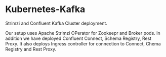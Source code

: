 # Kubernetes-Kafka
Strimzi and Confluent Kafka Cluster deployment.

Our setup uses Apache Strimzi OPerator for Zookeepr and Broker pods. 
In addition we have deployed Confluent Connect, Schema Registry, Rest Proxy.
It also deploys Ingress controller for connection to Connect, Chema Registry and Rest Proxy.
